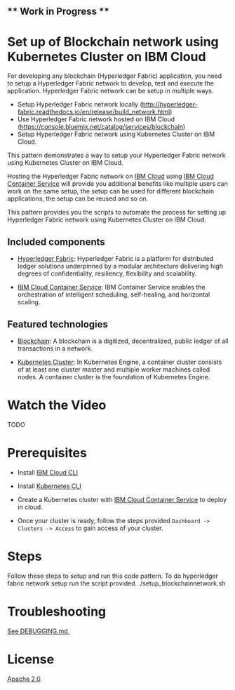 ## ** Work in Progress **
# Set up of Blockchain network using Kubernetes Cluster on IBM Cloud

For developing any blockchain (Hyperledger Fabric) application, you need to setup a Hyperledger Fabric network to develop, test and execute the application. Hyperledger Fabric network can be setup in multiple ways. 
* Setup Hyperledger Fabric network locally (http://hyperledger-fabric.readthedocs.io/en/release/build_network.html)
* Use Hyperledger Fabric network hosted on IBM Cloud (https://console.bluemix.net/catalog/services/blockchain)
* Setup Hyperledger Fabric network using Kubernetes Cluster on IBM Cloud.

This pattern demonstrates a way to setup your Hyperledger Fabric network using Kubernetes Cluster on IBM Cloud.

Hosting the Hyperledger Fabric network on [IBM Cloud](https://console.bluemix.net/) using [IBM Cloud Container Service](https://console.bluemix.net/containers-kubernetes/catalog/cluster) will provide you additional benefits like multiple users can work on the same setup, the setup can be used for different blockchain applications, the setup can be reused and so on.

This pattern provides you the scripts to automate the process for setting up Hyperledger Fabric network using Kubernetes Cluster on IBM Cloud.

## Included components

* [Hyperledger Fabric](https://hyperledger-fabric.readthedocs.io/): Hyperledger Fabric is a platform for distributed ledger solutions underpinned by a modular architecture delivering high degrees of confidentiality, resiliency, flexibility and scalability.

* [IBM Cloud Container Service](https://console.bluemix.net/containers-kubernetes/catalog/cluster): IBM Container Service enables the orchestration of intelligent scheduling, self-healing, and horizontal scaling.

## Featured technologies

* [Blockchain](https://en.wikipedia.org/wiki/Blockchain): A blockchain is a digitized, decentralized, public ledger of all transactions in a network.

* [Kubernetes Cluster](https://kubernetes.io/docs): In Kubernetes Engine, a container cluster consists of at least one cluster master and multiple worker machines called nodes. A container cluster is the foundation of Kubernetes Engine.

# Watch the Video

TODO

# Prerequisites

* Install [IBM Cloud CLI](https://console.bluemix.net/docs/cli/reference/bluemix_cli/get_started.html#getting-started)

* Install [Kubernetes CLI](https://kubernetes.io/docs/tasks/tools/install-kubectl/)

* Create a Kubernetes cluster with [IBM Cloud Container Service](https://console.bluemix.net/containers-kubernetes/catalog/cluster) to deploy in cloud.

* Once your cluster is ready, follow the steps provided `Dashboard -> Clusters -> Access` to gain access of your cluster.

# Steps

Follow these steps to setup and run this code pattern. To do hyperledger fabric network setup run the script provided.
./setup_blockchainnetwork.sh



# Troubleshooting

[See DEBUGGING.md.](DEBUGGING.md)

# License

[Apache 2.0](LICENSE)

